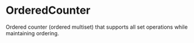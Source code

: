 # OrderedCounter
Ordered counter (ordered multiset) that supports all set operations while maintaining ordering.
